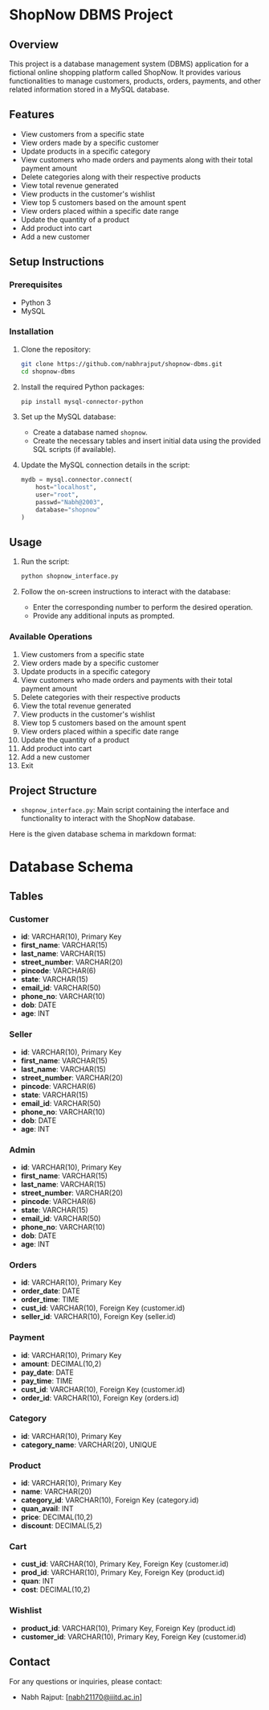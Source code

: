 # ShopNow DBMS Project

## Overview
This project is a database management system (DBMS) application for a fictional online shopping platform called ShopNow. It provides various functionalities to manage customers, products, orders, payments, and other related information stored in a MySQL database.

## Features
- View customers from a specific state
- View orders made by a specific customer
- Update products in a specific category
- View customers who made orders and payments along with their total payment amount
- Delete categories along with their respective products
- View total revenue generated
- View products in the customer's wishlist
- View top 5 customers based on the amount spent
- View orders placed within a specific date range
- Update the quantity of a product
- Add product into cart
- Add a new customer

## Setup Instructions

### Prerequisites
- Python 3
- MySQL

### Installation
1. Clone the repository:
    ```bash
    git clone https://github.com/nabhrajput/shopnow-dbms.git
    cd shopnow-dbms
    ```

2. Install the required Python packages:
    ```bash
    pip install mysql-connector-python
    ```

3. Set up the MySQL database:
    - Create a database named `shopnow`.
    - Create the necessary tables and insert initial data using the provided SQL scripts (if available).

4. Update the MySQL connection details in the script:
    ```python
    mydb = mysql.connector.connect(
        host="localhost",
        user="root",
        passwd="Nabh@2003",
        database="shopnow"
    )
    ```

## Usage
1. Run the script:
    ```bash
    python shopnow_interface.py
    ```

2. Follow the on-screen instructions to interact with the database:
    - Enter the corresponding number to perform the desired operation.
    - Provide any additional inputs as prompted.

### Available Operations
1. View customers from a specific state
2. View orders made by a specific customer
3. Update products in a specific category
4. View customers who made orders and payments with their total payment amount
5. Delete categories with their respective products
6. View the total revenue generated
7. View products in the customer's wishlist
8. View top 5 customers based on the amount spent
9. View orders placed within a specific date range
10. Update the quantity of a product
11. Add product into cart
12. Add a new customer
13. Exit

## Project Structure
- `shopnow_interface.py`: Main script containing the interface and functionality to interact with the ShopNow database.

Here is the given database schema in markdown format:

# Database Schema

## Tables

### Customer
- **id**: VARCHAR(10), Primary Key
- **first_name**: VARCHAR(15)
- **last_name**: VARCHAR(15)
- **street_number**: VARCHAR(20)
- **pincode**: VARCHAR(6)
- **state**: VARCHAR(15)
- **email_id**: VARCHAR(50)
- **phone_no**: VARCHAR(10)
- **dob**: DATE
- **age**: INT

### Seller
- **id**: VARCHAR(10), Primary Key
- **first_name**: VARCHAR(15)
- **last_name**: VARCHAR(15)
- **street_number**: VARCHAR(20)
- **pincode**: VARCHAR(6)
- **state**: VARCHAR(15)
- **email_id**: VARCHAR(50)
- **phone_no**: VARCHAR(10)
- **dob**: DATE
- **age**: INT

### Admin
- **id**: VARCHAR(10), Primary Key
- **first_name**: VARCHAR(15)
- **last_name**: VARCHAR(15)
- **street_number**: VARCHAR(20)
- **pincode**: VARCHAR(6)
- **state**: VARCHAR(15)
- **email_id**: VARCHAR(50)
- **phone_no**: VARCHAR(10)
- **dob**: DATE
- **age**: INT

### Orders
- **id**: VARCHAR(10), Primary Key
- **order_date**: DATE
- **order_time**: TIME
- **cust_id**: VARCHAR(10), Foreign Key (customer.id)
- **seller_id**: VARCHAR(10), Foreign Key (seller.id)

### Payment
- **id**: VARCHAR(10), Primary Key
- **amount**: DECIMAL(10,2)
- **pay_date**: DATE
- **pay_time**: TIME
- **cust_id**: VARCHAR(10), Foreign Key (customer.id)
- **order_id**: VARCHAR(10), Foreign Key (orders.id)

### Category
- **id**: VARCHAR(10), Primary Key
- **category_name**: VARCHAR(20), UNIQUE

### Product
- **id**: VARCHAR(10), Primary Key
- **name**: VARCHAR(20)
- **category_id**: VARCHAR(10), Foreign Key (category.id)
- **quan_avail**: INT
- **price**: DECIMAL(10,2)
- **discount**: DECIMAL(5,2)

### Cart
- **cust_id**: VARCHAR(10), Primary Key, Foreign Key (customer.id)
- **prod_id**: VARCHAR(10), Primary Key, Foreign Key (product.id)
- **quan**: INT
- **cost**: DECIMAL(10,2)

### Wishlist
- **product_id**: VARCHAR(10), Primary Key, Foreign Key (product.id)
- **customer_id**: VARCHAR(10), Primary Key, Foreign Key (customer.id)

## Contact
For any questions or inquiries, please contact:
- Nabh Rajput: [nabh21170@iiitd.ac.in]

